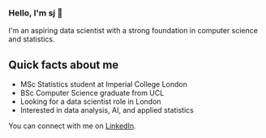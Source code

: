 ### Hello, I'm sj 👋

I'm an aspiring data scientist with a strong foundation in computer science and statistics.

## Quick facts about me
- MSc Statistics student at Imperial College London  
- BSc Computer Science graduate from UCL  
- Looking for a data scientist role in London  
- Interested in data analysis, AI, and applied statistics

You can connect with me on [LinkedIn](https://www.linkedin.com/in/seojeong-hong-933973256).
